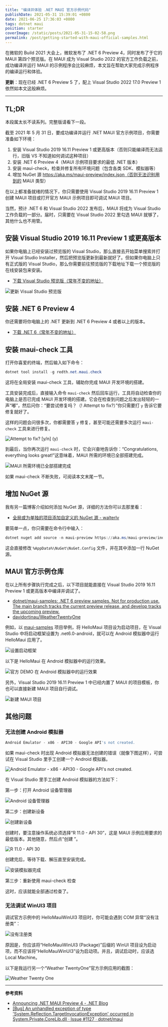 ```yaml
---
title: "编译并体验 .NET MAUI 官方示例代码"
publishDate: 2021-05-31 15:39:01 +0800
date: 2021-06-25 17:36:03 +0800
tags: dotnet maui
position: starter
coverImage: /static/posts/2021-05-31-15-02-58.png
permalink: /post/getting-started-with-maui-official-samples.html
---
```


在微软的 Build 2021 大会上，微软发布了 .NET 6 Preview 4，同时发布了于它的 MAUI 第四个预览版。在 MAUI 成为 Visual Studio 2022 的官方工作负载之前，成功编译并运行 MAUI 的示例程序会比较麻烦，本文旨在帮助大家完成示例程序的编译运行和体验。

**更新**：现在已经 .NET 6 Preview 5 了，配上 Visual Studio 2022 17.0 Preview 1 依然如本文这般麻烦。

---

<div id="toc"></div>

## TL;DR

本段属太长不读系列。完整版请看下一段。

截至 2021 年 5 月 31 日，要成功编译并运行 .NET MAUI 官方示例项目，你需要准备如下环境：

1. 安装 Visual Studio 2019 16.11 Preview 1 或更高版本（否则只能编译而无法运行，旧版 VS 不知道如何调试这种项目）
1. 安装 .NET 6 Preview 4（MAUI 示例项目要求的最低 .NET 版本）
1. 安装 maui-check，检查并修复所有环境问题（包含各类 SDK、模拟器等）
1. 增加 NuGet 源 https://aka.ms/maui-preview/index.json（否则无法识别用到的 MAUI 类型）

在以上都准备就绪的情况下，你只需要使用 Visual Studio 2019 16.11 Preview 1 创建 MAUI 项目或打开官方 MAUI 示例项目即可调试 MAUI 项目。

当然，预计 .NET 6 和 Visual Studio 2022 发布后，MAUI 将成为 Visual Studio 工作负载的一部分。届时，只需要在 Visual Studio 2022 里勾选 MAUI 就够了，其他什么也不用管。

## 安装 Visual Studio 2019 16.11 Preview 1 或更高版本

如果你电脑上已经安装过预览版的 Visual Studio，那么直接去开始菜单搜索并打开 Visual Studio Installer，然后把预览版更新到最新就好了。但如果你电脑上只有正式版的 Visual Studio，那么你需要前往预览版的下载地址下载一个预览版的在线安装包来安装。

- [下载 Visual Studio 预览版（常年不变的地址）](https://visualstudio.microsoft.com/zh-hans/vs/preview/)

![更新 Visual Studio 预览版](/static/posts/2021-05-31-15-02-58.png)

## 安装 .NET 6 Preview 4

你还需要将你电脑上的 .NET 更新到 .NET 6 Preview 4 或者以上的版本。

- [下载 .NET 6（常年不变的地址）](https://dotnet.microsoft.com/download/dotnet/6.0)

## 安装 maui-check 工具

打开你喜爱的终端，然后输入如下命令：

```powershell
dotnet tool install -g redth.net.maui.check
```

这将在全局安装 maui-check 工具，辅助你完成 MAUI 开发环境的搭建。

工具安装完成后，直接输入命令 `maui-check` 然后回车运行，工具将自动检查你的电脑上是否已完成 MAUI 开发环境的搭建。它会在检查到问题之后发出轻轻的一声“嘟”，然后问你：“要尝试修复吗？（! Attempt to fix?）”你只需要打 `y` 告诉它要修复就好了。

这样的问题会问很多次，你都需要答 `y` 修复，甚至可能还需要多次运行 `maui-check` 工具来进行修复。

![Attempt to fix? [y/n] (y)](/static/posts/2021-05-31-15-12-11.png)

到最后，当你再次运行 `maui-check` 时，它会兴奋地告诉你：“Congratulations, everything looks great!”这意味着，MAUI 所需的环境已全部搭建完成。

![MAUI 所需环境已全部搭建完成](/static/posts/2021-05-31-15-19-09.png)

如果 maui-check 不断失败，可阅读本文末尾一节。

## 增加 NuGet 源

我有另一篇博客介绍如何添加 NuGet 源，详细的方法你可以去那里看：

- [全局或为单独的项目添加自定义的 NuGet 源 - walterlv](http://blog.walterlv.com/post/add-custom-nuget-source.html)

要简单一点，你只需要在命令行中输入：

```powershell
dotnet nuget add source -n maui-preview https://aka.ms/maui-preview/index.json
```

这会直接修改 `%AppData%\NuGet\NuGet.Config` 文件，并在其中添加一行 NuGet 源。

## MAUI 官方示例仓库

在以上所有步骤执行完成之后，以下项目就能直接在 Visual Studio 2019 16.11 Preview 1 或更高版本中编译并调试了。

- [dotnet/maui-samples: .NET 6 preview samples. Not for production use. The main branch tracks the current preview release, and develop tracks the upcoming preview.](https://github.com/dotnet/maui-samples)
- [davidortinau/WeatherTwentyOne](https://github.com/davidortinau/WeatherTwentyOne)

例如，以 [maui-samples](https://github.com/dotnet/maui-samples) 项目举例，将 HelloMaui 项目设为启动项目，在 Visual Studio 中将启动框架设置为 .net6.0-android，就可以在 Android 模拟器中运行 HelloMaui 应用了。

![设置启动框架](/static/posts/2021-05-31-15-34-18.png)

以下是 HelloMaui 在 Android 模拟器中的运行效果。

![官方 DEMO 在 Android 模拟器中的运行效果](/static/posts/2021-05-31-hello-maui-sample.gif)

另外，Visual Studio 2019 16.11 Preview 1 中已经内置了 MAUI 的项目模板，你也可以直接新建 MAUI 项目自行调试。

![新建 MAUI 项目](/static/posts/2021-05-31-15-37-54.png)

## 其他问题

### 无法创建 Android 模拟器

```powershell
Android Emulator - x86 - API30 - Google API's not created.
```

如果 maui-check 时出现 Android 模拟器无法创建的错误（就像下图这样），可尝试在 Visual Studio 里手工创建一个 Android 模拟器。

![Android Emulator - x86 - API30 - Google API's not created.](/static/posts/2021-05-31-16-30-36.png)

在 Visual Studio 里手工创建 Android 模拟器的方法如下：

第一步：打开 Android 设备管理器

![Android 设备管理器](/static/posts/2021-05-31-16-33-04.png)

第二步：创建新设备

![创建新设备](/static/posts/2021-05-31-16-33-58.png)

创建时，要注意操作系统必须选择“R 11.0 - API 30”，这是 MAUI 示例应用要求的最低版本。其他随意，然后点“创建 ”。

![R 11.0 - API 30](/static/posts/2021-05-31-16-35-02.png)

创建完后，等待下载、解压直至安装完成。

![安装模拟器完成](/static/posts/2021-05-31-16-37-03.png)

第三步：重新使用 maui-check 检查

这时，应该就能全部通过检查了。

### 无法调试 WinUI3 项目

调试官方示例中的 HelloMauiWinUI3 项目时，你可能会遇到 COM 异常“没有注册类”：

![没有注册类](/static/posts/2021-05-31-16-27-21.png)

原因是，你应该将“HelloMauiWinUI3 (Package)”后缀的 WinUI 项目设为启动项，而不应该将“HelloMauiWinUI3”设为启动项。并且，调试启动时，应该选 Local Machine。

以下是我运行另一个“Weather TwentyOne”官方示例应用的截图：

![Weather Twenty One](/static/posts/2021-06-25-17-20-06.png)

---

**参考资料**

- [Announcing .NET MAUI Preview 4 - .NET Blog](https://devblogs.microsoft.com/dotnet/announcing-net-maui-preview-4/)
- [[Bug] An unhandled exception of type 'System.Reflection.TargetInvocationException' occurred in System.Private.CoreLib.dll · Issue #1127 · dotnet/maui](https://github.com/dotnet/maui/issues/1127)


